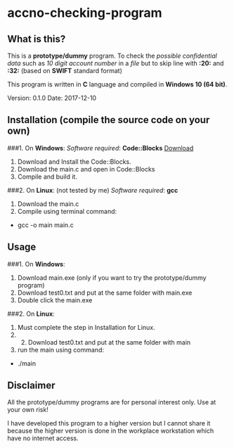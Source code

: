 # accno-checking-program
## What is this?
This is a **prototype/dummy** program.
To check the _possible confidential data_ such as _10 digit account number_ in a *file* 
but to skip line with **:20:** and **:32:**
(based on **SWIFT** standard format)

This program is written in **C** language and compiled in **Windows 10 (64 bit)**.

Version: 0.1.0
Date: 2017-12-10

## Installation (compile the source code on your own)
###1. On **Windows**:
_Software required_: **Code::Blocks** [Download](http://www.codeblocks.org/downloads)
1. Download and Install the Code::Blocks.
2. Download the main.c and open in Code::Blocks
3. Compile and build it.

###2. On **Linux**: (not tested by me)
_Software required_: **gcc**
1. Download the main.c
2. Compile using terminal command:
  - gcc -o main main.c


## Usage
###1. On **Windows**:
1. Download main.exe (only if you want to try the prototype/dummy program)
2. Download test0.txt and put at the same folder with main.exe
3. Double click the main.exe

###2. On **Linux**:
1. Must complete the step in Installation for Linux.
2. 2. Download test0.txt and put at the same folder with main
3. run the main using command:
  - ./main

## Disclaimer
All the prototype/dummy programs are for personal interest only.
Use at your own risk!

I have developed this program to a higher version but I cannot share it 
because the higher version is done in the workplace workstation which have no internet access.